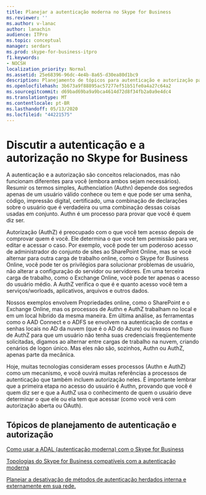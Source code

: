 ```yaml
---
title: Planejar a autenticação moderna no Skype for Business
ms.reviewer: ''
ms.author: v-lanac
author: lanachin
audience: ITPro
ms.topic: conceptual
manager: serdars
ms.prod: skype-for-business-itpro
f1.keywords:
- NOCSH
localization_priority: Normal
ms.assetid: 25e68396-96dc-4e4b-8a65-d30ea80d1bc9
description: Planejamento de tópicos para autenticação e autorização para o Skype for Business Server, incluindo a integração com outros produtos
ms.openlocfilehash: 3b673a9f88895ac57277ef51b51fe0a4a27c64a2
ms.sourcegitcommit: d69bad69ba9a9bca4614d72d8f34fb2a0a9e4dc4
ms.translationtype: MT
ms.contentlocale: pt-BR
ms.lasthandoff: 05/13/2020
ms.locfileid: "44221575"
---
```

# <a name="discussing-authentication-and-authorization-in-skype-for-business"></a>Discutir a autenticação e a autorização no Skype for Business

A autenticação e a autorização são conceitos relacionados, mas não funcionam diferentes para você (embora ambos sejam necessários). Resumir os termos simples, Authenciation (Authn) depende dos segredos apenas de um usuário válido conhece ou tem e que pode ser uma senha, código, impressão digital, certificado, uma combinação de declarações sobre o usuário que é verdadeira ou uma combinação dessas coisas usadas em conjunto. Authn é um processo para provar que você é quem diz ser.

Autorização (AuthZ) é preocupado com o que você tem acesso depois de comprovar quem é você. Ele determina o que você tem permissão para ver, editar e acessar o caso. Por exemplo, você pode ter um poderoso acesso de administrador do conjunto de sites ao SharePoint Online, mas se você alternar para outra carga de trabalho online, como o Skype for Business Online, você pode ter os privilégios para solucionar problemas de usuário, não alterar a configuração do servidor ou servidores. Em uma terceira carga de trabalho, como o Exchange Online, você pode ter apenas o acesso do usuário médio. A AuthZ verifica o que é e quanto acesso você tem a serviços/worloads, aplicativos, arquivos e outros dados.

Nossos exemplos envolvem Propriedades online, como o SharePoint e o Exchange Online, mas os processos de Authn e AuthZ trabalham no local e em um local híbrido da mesma maneira. Em última análise, as ferramentas como o AAD Connect e o ADFS se envolvem na autenticação de contas e senhas locais no AD da nuvem (que é o AD do Azure) ou invasos no fluxo de AuthZ para que um usuário não tenha suas credenciais freqüentemente solicitadas, digamos ao alternar entre cargas de trabalho na nuvem, criando cenários de logon único. Mas eles não são, sozinhos, Authn ou AuthZ, apenas parte da mecânica.

Hoje, muitas tecnologias consideram esses processos (Authn e AuthZ) como um mecanismo, e você ouvirá muitas referências a processos de autenticação que também incluem autorização neles. É importante lembrar que a primeira etapa no acesso do usuário é Authn, provando que você é quem diz ser e que a AuthZ usa o conhecimento de quem o usuário deve determinar o que ele ou ela tem que acessar (como você verá com autorização aberta ou OAuth).

  
## <a name="authentication-and-authorization-planning-topics"></a>Tópicos de planejamento de autenticação e autorização

[Como usar a ADAL (autenticação moderna) com o Skype for Business](plan-adal.md)

[Topologias do Skype for Business compatíveis com a autenticação moderna](topologies-supported.md)

[Planejar a desativação de métodos de autenticação herdados interna e externamente em sua rede.](turn-on-modern-auth.md)

